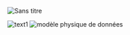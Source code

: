 ![Sans titre](https://github.com/j-sicard/pay_my_buddy/assets/106332407/46a4d27b-fbdd-4594-a853-ee1cb2f6f6a3)

![text1](https://github.com/j-sicard/pay_my_buddy/assets/106332407/3a9724df-b4e4-47bd-a07d-be4360097455)
![modèle physique de données](https://github.com/j-sicard/pay_my_buddy/assets/106332407/f02bca4f-dc85-4151-bf18-80c600c0670e)


